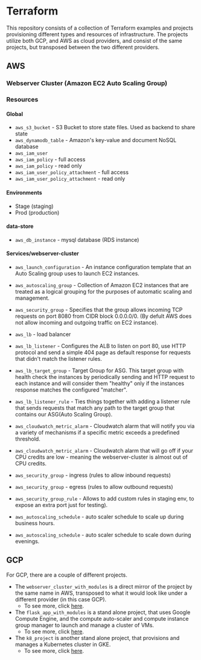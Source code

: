 # Terraform

This repository consists of a collection of Terraform examples and projects provisioning different types and resources of infrastructure. The projects utilize both GCP, and AWS as cloud providers, and consist of the same projects, but transposed between the two different providers.

## AWS

### Webserver Cluster (Amazon EC2 Auto Scaling Group)

### Resources 

#### Global
* `aws_s3_bucket` - S3 Bucket to store state files. Used as backend to share state
* `aws_dynamodb_table` - Amazon's key-value and document NoSQL database
* `aws_iam_user`
* `aws_iam_policy` - full access
* `aws_iam_policy` - read only
* `aws_iam_user_policy_attachment` - full access
* `aws_iam_user_policy_attachment` - read only


#### Environments
* Stage (staging)
* Prod (production)
#### data-store
* `aws_db_instance` - mysql database (RDS instance)

#### Services/webserver-cluster

* `aws_launch_configuration` - An instance configuration template that an Auto Scaling group uses to launch EC2 instances.
* `aws_autoscaling_group` - Collection of Amazon EC2 instances that are treated as a logical grouping for the purposes of automatic scaling and management.
* `aws_security_group` - Specifies that the group allows incoming TCP requests on port 8080 from CIDR block 0.0.0.0/0. (By defult AWS does not allow incoming and outgoing traffic on EC2 instance).
* `aws_lb` - load balancer
* `aws_lb_listener` - Configures the ALB to listen on port 80, use HTTP protocol and send a simple 404 page as default response for requests that didn't match the listener rules.
* `aws_lb_target_group` - Target Group for ASG. This target group with health check the instances by periodically sending and HTTP request to each instance and will consider them "healthy" only if the instances response matches the configured "matcher".
* `aws_lb_listener_rule` - Ties things together with adding a listener rule that sends requests that match any path to the target group that contains our ASG(Auto Scaling Group).
* `aws_cloudwatch_metric_alarm` - Cloudwatch alarm that will notify you via a variety of mechanisms if a specific metric exceeds a predefined threshold.
* `aws_cloudwatch_metric_alarm` - Cloudwatch alarm that will go off if your CPU credits are low - meaning the webserver-cluster is almost out of CPU credits.

* `aws_security_group` - ingress (rules to allow inbound requests)
* `aws_security_group` - egress (rules to allow outbound requests)
* `aws_security_group_rule` - Allows to add custom rules in staging env, to expose an extra port just for testing).
* `aws_autoscaling_schedule` - auto scaler schedule to scale up during business hours.
* `aws_autoscaling_schedule` - auto scaler schedule to scale down during evenings.


## GCP 

For GCP, there are a couple of different projects. 
* The `webserver_cluster_with_modules` is a direct mirror of the project by the same name in AWS, transposed to what it would look like under a different provider (in this case GCP).
  * To see more, click [here](gcp/flask_app_with_modules/README.md).
* The `flask_app_with_modules` is a stand alone project, that uses Google Compute Engine, and the compute auto-scaler and compute instance group manager to launch and manage a cluster of VMs.
  * To see more, click [here](gcp/webserver_cluster_with_modules/README.md).
* The `k8_project` is another stand alone project, that provisions and manages a Kubernetes cluster in GKE.
  * To see more, click [here](gcp/k8_project/README.md).
